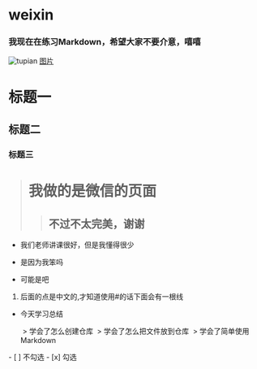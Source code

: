 # weixin

### 我现在在练习Markdown，希望大家不要介意，嘻嘻


![tupian](http://pic.58pic.com/58pic/11/39/54/83v58PICMBY.jpg)
[图片](http://pic.58pic.com/58pic/11/39/54/83v58PICMBY.jpg)
# 标题一
## 标题二
### 标题三


> # 我做的是微信的页面
>> ## 不过不太完美，谢谢

* 我们老师讲课很好，但是我懂得很少
- 是因为我笨吗
+ 可能是吧
1. 后面的点是中文的,才知道使用#的话下面会有一根线

* 今天学习总结

   > 学会了怎么创建仓库
   > 学会了怎么把文件放到仓库
   > 学会了简单使用Markdown
  


- [ ] 不勾选
- [x] 勾选

